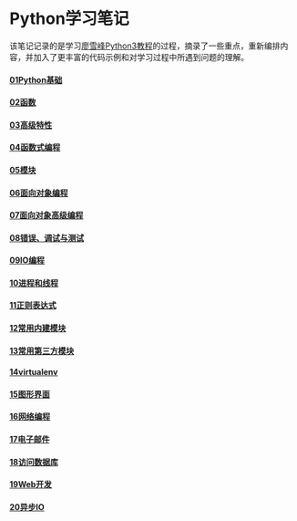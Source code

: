 # Python学习笔记

该笔记记录的是学习[廖雪峰Python3教程](http://www.liaoxuefeng.com/wiki/0014316089557264a6b348958f449949df42a6d3a2e542c000#0)的过程，摘录了一些重点，重新编排内容，并加入了更丰富的代码示例和对学习过程中所遇到问题的理解。

#### [01Python基础](https://github.com/familyld/learnpython/blob/master/My_Python_Notebook/01Python基础.md)

#### [02函数](https://github.com/familyld/learnpython/blob/master/My_Python_Notebook/02函数.md)

#### [03高级特性](https://github.com/familyld/learnpython/blob/master/My_Python_Notebook/03高级特性.md)

#### [04函数式编程](https://github.com/familyld/learnpython/blob/master/My_Python_Notebook/04函数式编程.md)

#### [05模块](https://github.com/familyld/learnpython/blob/master/My_Python_Notebook/05模块.md)

#### [06面向对象编程](https://github.com/familyld/learnpython/blob/master/My_Python_Notebook/06面向对象编程.md)

#### [07面向对象高级编程](https://github.com/familyld/learnpython/blob/master/My_Python_Notebook/07面向对象高级编程.md)

#### [08错误、调试与测试](https://github.com/familyld/learnpython/blob/master/My_Python_Notebook/08错误、调试与测试.md)

#### [09IO编程](https://github.com/familyld/learnpython/blob/master/My_Python_Notebook/09IO编程.md)

#### [10进程和线程](https://github.com/familyld/learnpython/blob/master/My_Python_Notebook/10进程和线程.md)

#### [11正则表达式](https://github.com/familyld/learnpython/blob/master/My_Python_Notebook/11正则表达式.md)

#### [12常用内建模块](https://github.com/familyld/learnpython/blob/master/My_Python_Notebook/12常用内建模块.md)

#### [13常用第三方模块](https://github.com/familyld/learnpython/blob/master/My_Python_Notebook/13常用第三方模块.md)

#### [14virtualenv](https://github.com/familyld/learnpython/blob/master/My_Python_Notebook/14virtualenv.md)

#### [15图形界面](https://github.com/familyld/learnpython/blob/master/My_Python_Notebook/15图形界面.md)

#### [16网络编程](https://github.com/familyld/learnpython/blob/master/My_Python_Notebook/16网络编程.md)

#### [17电子邮件](https://github.com/familyld/learnpython/blob/master/My_Python_Notebook/17电子邮件.md)

#### [18访问数据库](https://github.com/familyld/learnpython/blob/master/My_Python_Notebook/18访问数据库.md)

#### [19Web开发](https://github.com/familyld/learnpython/blob/master/My_Python_Notebook/19Web开发.md)

#### [20异步IO](https://github.com/familyld/learnpython/blob/master/My_Python_Notebook/20异步IO.md)


